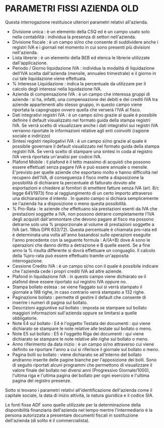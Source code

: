 # PARAMETRI FISSI AZIENDA OLD

Questa interrogazione restituisce ulteriori parametri relativi all'azienda.
- Divisione unica :  è un elemento della C5Q ed è un campo usato solo nella contabilità :  individua la presenza di settori nell'azienda.
- Divisione fiscale :  è un campo sì/no che consente di suddividere anche i registri IVA e i giornali nel momento in cui sono presenti più divisioni nell'azienda.
- Lista librerie :  è un elemento della B£B ed elenca le librerie utilizzate dall'applicazione.
- Periodo / Giorno liquidazione IVA :  individua la modalità di liquidazione dell'IVA scelta dall'azienda (mensile, annualeo trimestrale) e il giorno in cui tale liquidazione viene effettuata.
- % Interesse Liquidazione :  indica la percentuale da utilizzare per il calcolo degli interessi nella liquidazione IVA.
- Azienda di compensazione IVA :  è un campo che interessa gruppi di aziende :  si ha, infatti, una compensazione dei debiti e dei crediti IVA tra aziende appartenenti allo stesso gruppo, in questo campo viene riportata la capogruppo ovvero quella che verserà l'IVA al fisco.
- Dati integrativi registri IVA :  è un campo sì/no grazie al quale è possibile definire il default visualizzato nel formato guida della stampa registri IVA. Se verrà scelto di visualizzare anche i dati integrativi sui registri IVA verranno riportate le informazioni relative agli enti coinvolti (ragione sociale e indirizzo)
- Sintesi registri riepilogativi IVA :  è un campo sì/no grazie al quale è possibile governare il default visualizzato nel formato guida della stampa registri IVA. Se verrà scelto di stampare una sintesi in coda al registro IVA verrà riportata un'analisi per codice IVA.
- Plafond Mobile :  il plafond è il tetto massimo di acquisti che possono essere effettuati senza pagare IVA e può essere annuale o mensile. E'previsto per quelle aziende che esportano molto e hanno difficoltà nel recupero dell'IVA, di conseguenza il fisco mette a disposizione la possibilità di dichiarare la percentuale di fatturato dovuto alle esportazioni e chiedere ai fornitori di emettere fatture senza IVA (art. 8/c legge 641/1973) fino al raggiungimento di un certo importo attraverso una dichiarazione d intento . In questo campo si dichiara semplicemente se l'azienda ha a disposizione o meno questa possibilità.
- % Pro-Rata :  le aziende che effettuano sia prestazioni esenti da IVA che prestazioni soggette a IVA, non possono detrarre completamente l'IVA degli acquisti dall'ammontare che devono pagare al fisco ma possono detrarne solo una % proporzionale al volume di prestazioni soggette a IVA (art. 19bis DPR 633/72). Questa percentuale è chiamata pro-rata ed è determinata una volta all'anno basandosi sulle operazioni eseguite l'anno precedente con la seguente formula :  A/(A+B) dove A sono le operazioni che danno diritto a detrazione e B quelle esenti. Se a fine anno la % risulta differente si dovrà effettuare un conguaglio. Il calcolo della %pro-rata può essere effettuato tramite un'apposita interrogazione.
- Cessione Credito IVA :  è un campo sì/no con il quale è possibile indicare che l'azienda cede i propri crediti IVA ad altre aziende.
- Plafond in liquidazione IVA :  in questo campo viene dichiarato se il plafond deve essere riportato sul registro IVA oppure no.
- Stampa bollato estesa :  se viene flaggato sul sì verrà stampato il giornale a 198 righe, in caso contrario verrà stampato a 132 righe.
- Paginazione bollato :  permette di gestire il default che consente di inserire i numeri di pagina sul bollato.
- Descrizioni aggiuntive sul bollato :  imposta se stampare sul bollato maggiori informazioni sull'azienda oppure se limitarsi a quelle obbligatorie.
- Note E4 sul bollato :  E4 è l'oggetto Testata dei documenti :  qui viene dichiarato se stampare le note relative alle testate sul bollato o meno.
- Note E5 sul bollato :  E5 è l'oggetto Riga dei documenti :  qui viene dichiarato se stampare le note relative alle righe sul bollato o meno.
- Anno riferimento da data inizio :  è un campo sì/no attraverso cui viene definito se riportare l'anno a cui si riferisce il giornale sul bollato o meno.
- Pagina bolli su bollato :  viene dichiarato se all'interno del bollato andranno inserite delle pagine bianche per l'apposizione dei bolli.
Sono di seguito riportati alcuni programmi che permettono di visualizzare il valore finale del bollato nei diversi anni (Progressivo Giornale/1000), l'ultima riga e l'ultima pagina del bollato per ogni esercizio e l'ultima pagina del registro presenze.

Sotto si trovano i parametri relativi all'identificazione dell'azienda come il capitale sociale, la data di inizio attività, la natura giuridica e il codice SIA.

Le fonti fisse ADF sono quelle utilizzate per la determinazione della disponibilità finanziaria dell'azienda nel tempo mentre l'intermediario è la persona autorizzata a presentare documenti fiscali in sostituzione dell'azienda (di solito è il commercialista).


